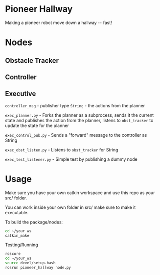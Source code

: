 # Pioneer Hallway

Making a pioneer robot move down a hallway -- fast!

# Nodes

## Obstacle Tracker

## Controller

## Executive

   `controller_msg` - publisher type `String` - the actions from the planner
   
   `exec_planner.py` - Forks the planner as a subprocess, sends it the current state and publishes the action from the planner, listens to `obst_tracker` to update the state for the planner

   `exec_control_pub.py` - Sends a "forward" message to the controller as String

   `exec_obst_listen.py` - Listens to `obst_tracker` for String

   `exec_test_listener.py` - Simple test by publishing a dummy node

# Usage

Make sure you have your own catkin workspace and use this repo as your src/ folder.

You can work inside your own folder in src/ make sure to make it executable.

To build the package/nodes:
```bash
cd ~/your_ws
catkin_make
```

Testing/Running

```bash
roscore
cd ~/your_ws
source devel/setup.bash
rosrun pioneer_hallway node.py
```